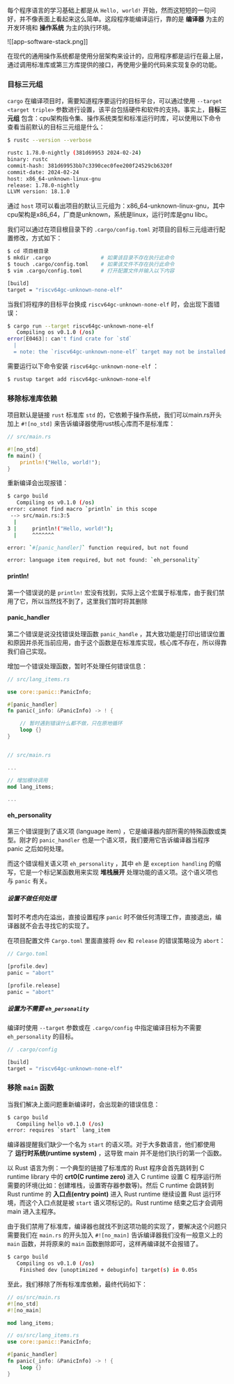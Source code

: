 每个程序语言的学习基础上都是从 `Hello, world!` 开始，然而这短短的一句问好，并不像表面上看起来这么简单。这段程序能编译运行，靠的是 **编译器** 为主的开发环境和 **操作系统** 为主的执行环境。

![[app-software-stack.png]]

在现代的通用操作系统都是使用分层架构来设计的，应用程序都是运行在最上层，通过调用标准库或第三方库提供的接口，再使用少量的代码来实现复杂的功能。

### 目标三元组

`cargo` 在编译项目时，需要知道程序要运行的目标平台，可以通过使用 `--target <target triple>` 参数进行设置，该平台包括硬件和软件的支持。事实上，**目标三元组** 包含：cpu架构指令集、操作系统类型和标准运行时库，可以使用以下命令查看当前默认的目标三元组是什么：

```bash
$ rustc --version --verbose

rustc 1.78.0-nightly (381d69953 2024-02-24)
binary: rustc
commit-hash: 381d69953bb7c3390cec0fee200f24529cb6320f
commit-date: 2024-02-24
host: x86_64-unknown-linux-gnu
release: 1.78.0-nightly
LLVM version: 18.1.0
```

通过 `host` 项可以看出项目的默认三元组为：x86_64-unknown-linux-gnu，其中cpu架构是x86_64，厂商是unknown，系统是linux，运行时库是gnu libc。

我们可以通过在项目根目录下的 `.cargo/config.toml` 对项目的目标三元组进行配置修改，方式如下：

```bash
$ cd 项目根目录
$ mkdir .cargo                # 如果该目录不存在执行此命令
$ touch .cargo/config.toml    # 如果该文件不存在执行此命令
$ vim .cargo/config.toml      # 打开配置文件并输入以下内容

[build]
target = "riscv64gc-unknown-none-elf"
```

当我们将程序的目标平台换成 `riscv64gc-unknown-none-elf` 时，会出现下面错误：

```bash
$ cargo run --target riscv64gc-unknown-none-elf
   Compiling os v0.1.0 (/os)
error[E0463]: can't find crate for `std`
  |
  = note: the `riscv64gc-unknown-none-elf` target may not be installed
```

需要运行以下命令安装 `riscv64gc-unknown-none-elf` ：

```bash
$ rustup target add riscv64gc-unknown-none-elf
```


### 移除标准库依赖

项目默认是链接 `rust` 标准库 `std` 的，它依赖于操作系统，我们可以main.rs开头加上 `#![no_std]` 来告诉编译器使用rust核心库而不是标准库：
```rust
// src/main.rs

#![no_std]  
fn main() {  
    println!("Hello, world!");  
}
```

重新编译会出现报错：

```bash
$ cargo build
   Compiling os v0.1.0 (/os)
error: cannot find macro `println` in this scope
 --> src/main.rs:3:5
  |
3 |     println!("Hello, world!");
  |     ^^^^^^^

error: `#[panic_handler]` function required, but not found

error: language item required, but not found: `eh_personality`
```

#### println!

第一个错误说的是 `println!` 宏没有找到，实际上这个宏属于标准库，由于我们禁用了它，所以当然找不到了，这里我们暂时将其删除
#### panic_handler

第二个错误是说没找错误处理函数 `panic_handle` ，其大致功能是打印出错误位置和原因并杀死当前应用，由于这个函数是在标准库实现，核心库不存在，所以得靠我们自己实现。

增加一个错误处理函数，暂时不处理任何错误信息：

```rust
// src/lang_items.rs

use core::panic::PanicInfo;

#[panic_handler]
fn panic(_info: &PanicInfo) -> ! {

    // 暂时遇到错误什么都不做，只在原地循环
    loop {}
}


// src/main.rs

...

// 增加模块调用
mod lang_items;

...
```

#### eh_personality

第三个错误提到了语义项 (language item) ，它是编译器内部所需的特殊函数或类型。刚才的 `panic_handler` 也是一个语义项，我们要用它告诉编译器当程序 panic 之后如何处理。

而这个错误相关语义项 `eh_personality` ，其中 `eh` 是 `exception handling` 的缩写，它是一个标记某函数用来实现 **堆栈展开** 处理功能的语义项。这个语义项也与 `panic` 有关。

##### 设置不做任何处理

暂时不考虑内在溢出，直接设置程序 `panic` 时不做任何清理工作，直接退出，编译器就不会去寻找它的实现了。

在项目配置文件 `Cargo.toml` 里面直接将 `dev` 和 `release` 的错误策略设为 `abort`：

```rust
// Cargo.toml

[profile.dev]
panic = "abort"

[profile.release]
panic = "abort"
```

##### 设置为不需要 `eh_personality`

编译时使用 `--target` 参数或在 `.cargo/config` 中指定编译目标为不需要 `eh_personality` 的目标。

```rust
// .cargo/config

[build]
target = "riscv64gc-unknown-none-elf"
```


### 移除 `main` 函数

当我们解决上面问题重新编译时，会出现新的错误信息：

```bash
$ cargo build
   Compiling hello v0.1.0 (/os)
error: requires `start` lang_item

```

编译器提醒我们缺少一个名为 `start` 的语义项。对于大多数语言，他们都使用了 **运行时系统(runtime system)** ，这导致 main 并不是他们执行的第一个函数。

以 Rust 语言为例：一个典型的链接了标准库的 Rust 程序会首先跳转到 C runtime library 中的 **crt0(C runtime zero)** 进入 C runtime 设置 C 程序运行所需要的环境(比如：创建堆栈，设置寄存器参数等)。然后 C runtime 会跳转到 Rust runtime 的 **入口点(entry point)** 进入 Rust runtime 继续设置 Rust 运行环境，而这个入口点就是被 `start` 语义项标记的。Rust runtime 结束之后才会调用 main 进入主程序。

由于我们禁用了标准库，编译器也就找不到这项功能的实现了，要解决这个问题只需要我们在 `main.rs` 的开头加入 `#![no_main]` 告诉编译器我们没有一般意义上的 `main` 函数，并将原来的 `main` 函数删除即可，这样再编译就不会报错了。

```bash
$ cargo build
   Compiling os v0.1.0 (/os)
    Finished dev [unoptimized + debuginfo] target(s) in 0.05s

```

至此，我们移除了所有标准库依赖，最终代码如下：

```rust
// os/src/main.rs
#![no_std]
#![no_main]

mod lang_items;

// os/src/lang_items.rs
use core::panic::PanicInfo;

#[panic_handler]
fn panic(_info: &PanicInfo) -> ! {
    loop {}
}

```